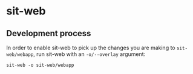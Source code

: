 # sit-web

## Development process

In order to enable sit-web to pick up the changes you are
making to `sit-web/webapp`, run sit-web with an `-o/--overlay`
argument:

```
sit-web -o sit-web/webapp
```


